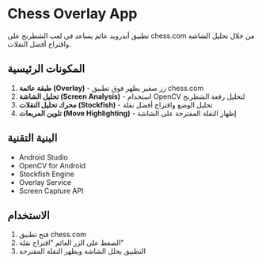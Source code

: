 # Chess Overlay App

تطبيق أندرويد عائم يساعد في لعب الشطرنج على chess.com من خلال تحليل الشاشة واقتراح أفضل النقلات.

## المكونات الرئيسية

1. **طبقة عائمة (Overlay)** - زر صغير يظهر فوق تطبيق chess.com
2. **تحليل الشاشة (Screen Analysis)** - استخدام OpenCV لتحليل رقعة الشطرنج
3. **محرك تحليل النقلات (Stockfish)** - تحليل الوضع واقتراح أفضل نقلة
4. **تلوين المربعات (Move Highlighting)** - إظهار النقلة المقترحة على الشاشة

## البنية التقنية

- Android Studio
- OpenCV for Android
- Stockfish Engine
- Overlay Service
- Screen Capture API

## الاستخدام

1. فتح تطبيق chess.com
2. الضغط على الزر العائم "اقتراح نقلة"
3. التطبيق يحلل الشاشة ويظهر النقلة المقترحة

